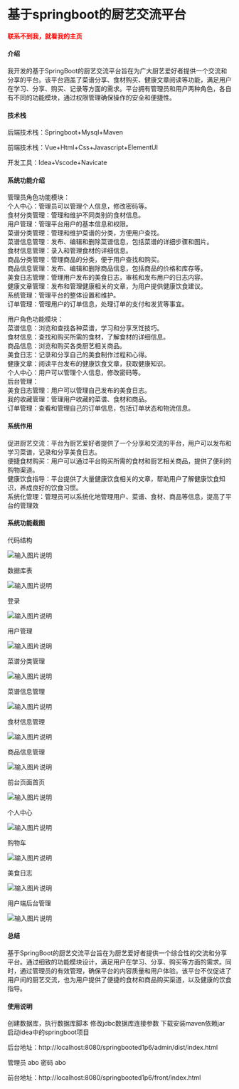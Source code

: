 # 基于springboot的厨艺交流平台

<h4 style='color:red'>联系不到我，就看我的主页 </h4> 
 
#### 介绍

我开发的基于SpringBoot的厨艺交流平台旨在为广大厨艺爱好者提供一个交流和分享的平台。该平台涵盖了菜谱分享、食材购买、健康文章阅读等功能，满足用户在学习、分享、购买、记录等方面的需求。平台拥有管理员和用户两种角色，各自有不同的功能模块，通过权限管理确保操作的安全和便捷性。

#### 技术栈

后端技术栈：Springboot+Mysql+Maven

前端技术栈：Vue+Html+Css+Javascript+ElementUI

开发工具：Idea+Vscode+Navicate

#### 系统功能介绍

管理员角色功能模块：  
个人中心：管理员可以管理个人信息，修改密码等。  
食材分类管理：管理和维护不同类别的食材信息。  
用户管理：管理平台用户的基本信息和权限。  
菜谱分类管理：管理和维护菜谱的分类，方便用户查找。  
菜谱信息管理：发布、编辑和删除菜谱信息，包括菜谱的详细步骤和图片。  
食材信息管理：录入和管理食材的详细信息。  
商品分类管理：管理商品的分类，便于用户查找和购买。  
商品信息管理：发布、编辑和删除商品信息，包括商品的价格和库存等。  
美食日志管理：管理用户发布的美食日志，审核和发布用户的日志内容。  
健康文章管理：发布和管理健康相关的文章，为用户提供健康饮食建议。  
系统管理：管理平台的整体设置和维护。  
订单管理：管理用户的订单信息，处理订单的支付和发货等事宜。  

用户角色功能模块：    
菜谱信息：浏览和查找各种菜谱，学习和分享烹饪技巧。  
食材信息：查找和购买所需的食材，了解食材的详细信息。  
商品信息：浏览和购买各类厨艺相关商品。  
美食日志：记录和分享自己的美食制作过程和心得。  
健康文章：阅读平台发布的健康饮食文章，获取健康知识。  
个人中心：用户可以管理个人信息，修改密码等。  
后台管理：  
美食日志管理：用户可以管理自己发布的美食日志。  
我的收藏管理：管理用户收藏的菜谱、食材和商品。  
订单管理：查看和管理自己的订单信息，包括订单状态和物流信息。  

#### 系统作用

促进厨艺交流：平台为厨艺爱好者提供了一个分享和交流的平台，用户可以发布和学习菜谱，记录和分享美食日志。  
便捷食材购买：用户可以通过平台购买所需的食材和厨艺相关商品，提供了便利的购物渠道。  
健康饮食指导：平台提供了大量健康饮食相关的文章，帮助用户了解健康饮食知识，养成良好的饮食习惯。  
系统化管理：管理员可以系统化地管理用户、菜谱、食材、商品等信息，提高了平台的管理效  

#### 系统功能截图

代码结构

![输入图片说明](images/958879eb56054d0ba6a12cfb1ad95aa.png)

数据库表

![输入图片说明](images/662027da7031b310977d97f1a8ec28c.png)

登录

![输入图片说明](images/1be350c5b697c9ad44234cc0cf37f94.png)

用户管理

![输入图片说明](images/617817fc19222e164e8bb55ce762dc8.png)

菜谱分类管理

![输入图片说明](images/b4cd40e460321d207d5dcff6eb5c0a6.png)

菜谱信息管理

![输入图片说明](images/f68250793901a1c5c1834237f79f54e.png)

食材信息管理

![输入图片说明](images/a828c2e5f2dbcd464fcae4140250da0.png)

商品信息管理

![输入图片说明](images/b9185c2521317fd5ffc48d3f017cc42.png)

前台页面首页

![输入图片说明](images/16c82c6d31cf9cc4539389a45d13737.png)

个人中心

![输入图片说明](images/52109c10715fda53d0a3798405363c3.png)

购物车

![输入图片说明](images/d1daf6587905790578bc26e949f22cb.png)

美食日志

![输入图片说明](images/59884a505d0efb3efd988c3422d1506.png)

用户端后台管理

![输入图片说明](images/1785d08d072e72d627ec685f5c6a5a1.png)

#### 总结

基于SpringBoot的厨艺交流平台旨在为厨艺爱好者提供一个综合性的交流和分享平台。通过细致的功能模块设计，满足用户在学习、分享、购买等方面的需求。同时，通过管理员的有效管理，确保平台的内容质量和用户体验。该平台不仅促进了用户间的厨艺交流，也为用户提供了便捷的食材和商品购买渠道，以及健康的饮食指导。

#### 使用说明

创建数据库，执行数据库脚本 修改jdbc数据库连接参数 下载安装maven依赖jar 启动idea中的springboot项目

后台地址：http://localhost:8080/springbooted1p6/admin/dist/index.html

管理员  abo 密码 abo

前台地址：http://localhost:8080/springbooted1p6/front/index.html

